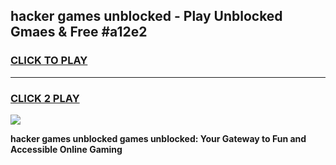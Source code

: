 
## hacker games unblocked - Play Unblocked Gmaes & Free #a12e2
<h3>
<a href="https://news.freeplayer.one?title=hacker_games_unblocked&ref=24F">CLICK TO PLAY</a></h3>
<hr>

<h3>
<a href="https://news.freeplayer.one?title=hacker_games_unblocked&ref=24F">CLICK 2 PLAY</a>
  
</h3>

<a href="https://news.freeplayer.one?title=hacker_games_unblocked&ref=24F/"><img src="https://clearcache.store/games.png"></a>


**hacker games unblocked games unblocked: Your Gateway to Fun and Accessible Online Gaming**
